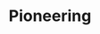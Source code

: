 ---
title       : Pioneering
key         : CP-PI
skills      : Behaviour, Mindset
difficulty  : expert
area        : competency

questions :
    - "CP-PI-01: Describe a time when you successfully challenged the status quo by introducing a creative approach within your team/organisation."
    - "CP-PI-02: Describe a time when you had to initiate discussions with your team or other internal groups to reduce ambiguity regarding customer needs."
    - "CP-PI-03: Describe a time when you pursued new ideas and innovation despite resistance or lack of support."
desirable :
    - Made a specific challenge to organisational practices
    - Persuaded peers to consider/adopt their ideas in a positive way
    - Created passion in others around new technologies and solution opportunities
    - Described strategies for reducing ambiguity regarding customer needs
    - Shared useful information to help drive adoption of a product/service
bonus_points :
    - Made a specific challenge to organisational practices that led to the adoption of a new approach
    - Persuaded senior leaders to consider/adopt their ideas in a positive way
    - Inspired others to be active contributors on new technologies and solutions
    - Described innovative strategies for reducing ambiguity regarding customer needs
    - Gathered and shared useful information to help drive adoption of a product/service
---